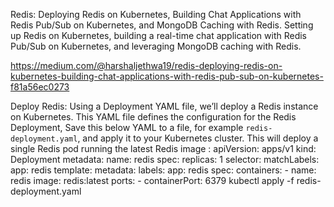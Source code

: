 Redis: Deploying Redis on Kubernetes, Building Chat Applications with Redis Pub/Sub on Kubernetes, and MongoDB Caching with Redis.
Setting up Redis on Kubernetes, building a real-time chat application with Redis Pub/Sub on Kubernetes, and leveraging MongoDB caching with Redis.


https://medium.com/@harshaljethwa19/redis-deploying-redis-on-kubernetes-building-chat-applications-with-redis-pub-sub-on-kubernetes-f81a56ec0273

Deploy Redis: Using a Deployment YAML file, we’ll deploy a Redis instance on Kubernetes. This YAML file defines the configuration for the Redis Deployment,
Save this below YAML to a file, for example `redis-deployment.yaml`, and apply it to your Kubernetes cluster. This will deploy a single Redis pod running the latest Redis image :
apiVersion: apps/v1
kind: Deployment
metadata:
  name: redis
spec:
  replicas: 1
  selector:
    matchLabels:
      app: redis
  template:
    metadata:
      labels:
        app: redis
    spec:
      containers:
      - name: redis
        image: redis:latest
        ports:
        - containerPort: 6379
kubectl apply -f redis-deployment.yaml 
